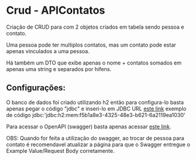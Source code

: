 # Crud - APIContatos
Criação de CRUD para com 2 objetos criados em tabela sendo pessoa e contato.

Uma pessoa pode ter multiplos contatos, mas um contato pode estar apenas vinculados a uma pessoa. 

Há também um DTO que exibe apenas o nome + contatos somados em apenas uma string e separados por hífens. 

## Configurações:
O banco de dados foi criado utilizando h2 então para configura-lo basta apenas pegar o código "jdbc" e inseri-lo em JDBC URL [este link](localhost:8081/h2-console/) exemplo de código jdbc:'jdbc:h2:mem:f5b1a8e3-4325-48e3-b621-6a2119ea1030'

Para acessar o OpenAPI (swagger) basta apenas acessar [este link](localhost:8081/swagger-ui/index.html).

OBS: Quando for feita a utilização do swagger, ao trocar de pessoa para contato é recomendavel atualizar a página para que o Swagger entregue o Example Value/Request Body corretamente.


